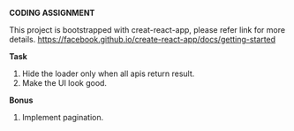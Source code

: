 **CODING ASSIGNMENT**

This project is bootstrapped with creat-react-app, please refer link for more details.
https://facebook.github.io/create-react-app/docs/getting-started

**Task**

1. Hide the loader only when all apis return result.
2. Make the UI look good.

**Bonus**
1. Implement pagination.
